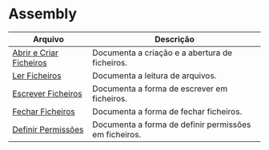 # Assembly

| Arquivo                                                 | Descrição                                             |
|---------------------------------------------------------|-------------------------------------------------------|
| [Abrir e Criar Ficheiros](./AbrirFicheiros.md)          | Documenta a criação e a abertura de ficheiros.        |
| [Ler Ficheiros](./Ler-Ficheiros.md)                     | Documenta a leitura de arquivos.                      |
| [Escrever Ficheiros](./Escrever-Ficheiros.md)           | Documenta a forma de escrever em ficheiros.           |
| [Fechar Ficheiros](./Fechar-Ficheiros.md)               | Documenta a forma de fechar ficheiros.                |
| [Definir Permissões](./Definir-Permissões.md)           | Documenta a forma de definir permissões em ficheiros. |